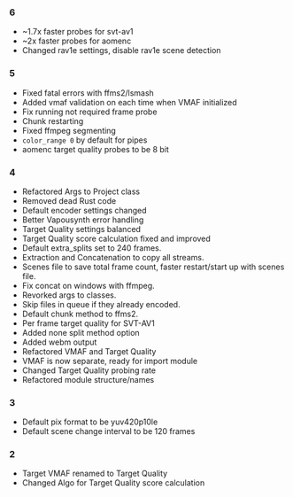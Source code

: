 ### 6
- ~1.7x faster probes for svt-av1
- ~2x faster probes for aomenc
-  Changed rav1e settings, disable rav1e scene detection

### 5
- Fixed fatal errors with ffms2/lsmash
- Added vmaf validation on each time when VMAF initialized
- Fix running not required frame probe
- Chunk restarting
- Fixed ffmpeg segmenting
- `color_range 0` by default for pipes
- aomenc target quality probes to be 8 bit

### 4
- Refactored Args to Project class
- Removed dead Rust code
- Default encoder settings changed
- Better Vapousynth error handling
- Target Quality settings balanced
- Target Quality score calculation fixed and improved
- Default extra_splits set to 240 frames.
- Extraction and Concatenation to copy all streams.
- Scenes file to save total frame count, faster restart/start up with scenes file.
- Fix concat on windows with ffmpeg.
- Revorked args to classes.
- Skip files in queue if they already encoded.
- Default chunk method to ffms2.
- Per frame target quality for SVT-AV1
- Added none split method option
- Added webm output
- Refactored VMAF and Target Quality
- VMAF is now separate, ready for import module
- Changed Target Quality probing rate
- Refactored module structure/names

### 3
- Default pix format to be yuv420p10le
- Default scene change interval to be 120 frames

### 2
- Target VMAF renamed to Target Quality
- Changed Algo for Target Quality score calculation